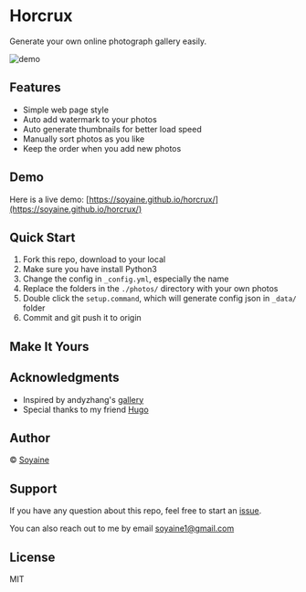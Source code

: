 # Horcrux
Generate your own online photograph gallery easily.

![demo](https://raw.githubusercontent.com/soyaine/horcrux/readme/assets/imxie-demo.png)

## Features
- Simple web page style
- Auto add watermark to your photos
- Auto generate thumbnails for better load speed
- Manually sort photos as you like
- Keep the order when you add new photos

## Demo
Here is a live demo: [https://soyaine.github.io/horcrux/](https://soyaine.github.io/horcrux/)

## Quick Start

1. Fork this repo, download to your local
2. Make sure you have install Python3
3. Change the config in `_config.yml`, especially the name
3. Replace the folders in the `./photos/` directory with your own photos
4. Double click the `setup.command`, which will generate config json in `_data/` folder
5. Commit and git push it to origin

## Make It Yours

## Acknowledgments
- Inspired by andyzhang's [gallery](https://github.com/andyzg/gallery)
- Special thanks to my friend [Hugo](https://github.com/xcc3641)

## Author
© [Soyaine](https://github.com/soyaine)

## Support
If you have any question about this repo, feel free to start an [issue](https://github.com/soyaine/horcrux/issues/new). 

You can also reach out to me by email [soyaine1@gmail.com](mailto:soyaine1@gmail.com)

## License
MIT
